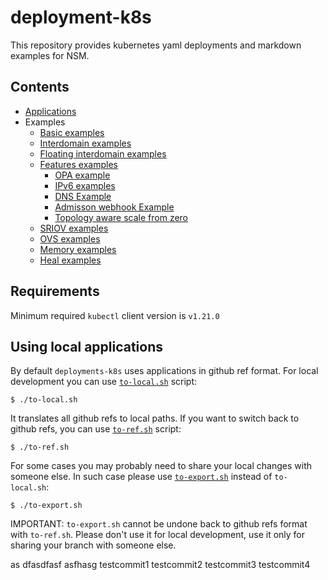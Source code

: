 # deployment-k8s

This repository provides kubernetes yaml deployments and markdown examples for NSM.

## Contents

* [Applications](./apps)
* Examples
    * [Basic examples](./examples/basic) 
    * [Interdomain examples](./examples/interdomain/basic)
    * [Floating interdomain examples](./examples/floating)
    * [Features examples](./examples/features)
        * [OPA example](./examples/features/opa)
        * [IPv6 examples](./examples/features/ipv6)
        * [DNS Example](./examples/features/dns)
        * [Admisson webhook Example](./examples/features/webhook)
        * [Topology aware scale from zero](./examples/features/scale-from-zero)
    * [SRIOV examples](./examples/sriov)
    * [OVS examples](./examples/ovs)
    * [Memory examples](./examples/memory)
    * [Heal examples](./examples/heal)

## Requirements
Minimum required ```kubectl``` client version is ```v1.21.0```

## Using local applications

By default `deployments-k8s` uses applications in github ref format. For local development you can use [`to-local.sh`](./to-local.sh)
script:
```
$ ./to-local.sh
```
It translates all github refs to local paths. If you want to switch back to github refs, you can use [`to-ref.sh`](./to-ref.sh)
script:
```
$ ./to-ref.sh
```
For some cases you may probably need to share your local changes with someone else. In such case please use [`to-export.sh`](./to-export.sh)
instead of `to-local.sh`:
```
$ ./to-export.sh
```
IMPORTANT: `to-export.sh` cannot be undone back to github refs format with `to-ref.sh`. Please don't use it for local
development, use it only for sharing your branch with someone else.

as
dfasdfasf
asfhasg
testcommit1
testcommit2
testcommit3
testcommit4
